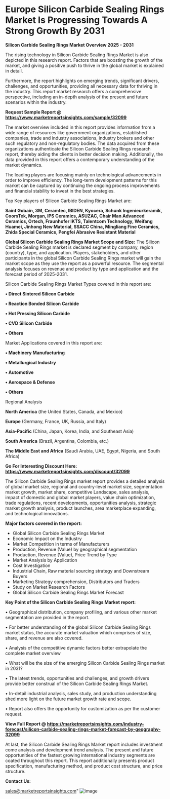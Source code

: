  # Europe Silicon Carbide Sealing Rings Market Is Progressing Towards A Strong Growth By 2031

<Strong> Silicon Carbide Sealing Rings Market Overview 2025 - 2031</strong>

The rising technology in Silicon Carbide Sealing Rings Market is also depicted in this research report. Factors that are boosting the growth of the market, and giving a positive push to thrive in the global market is explained in detail.

Furthermore, the report highlights on emerging trends, significant drivers, challenges, and opportunities, providing all necessary data for thriving in the industry. This report market research offers a comprehensive perspective, including an in-depth analysis of the present and future scenarios within the industry.

<strong>Request Sample Report @ <a href=https://www.marketreportsinsights.com/sample/32099>https://www.marketreportsinsights.com/sample/32099</a></strong>

The market overview included in this report provides information from a wide range of resources like government organizations, established companies, trade and industry associations, industry brokers and other such regulatory and non-regulatory bodies. The data acquired from these organizations authenticate the Silicon Carbide Sealing Rings research report, thereby aiding the clients in better decision making. Additionally, the data provided in this report offers a contemporary understanding of the market dynamics.

The leading players are focusing mainly on technological advancements in order to improve efficiency. The long-term development patterns for this market can be captured by continuing the ongoing process improvements and financial stability to invest in the best strategies.

Top Key players of Silicon Carbide Sealing Rings Market are:

<strong>Saint Gobain, 3M, Ceramtec, IBIDEN, Kyocera, Schunk Ingenieurkeramik, CoorsTek, Morgan, IPS Ceramics, ASUZAC, Chair Man Advanced Ceramics, Ortech, Fraunhofer IKTS, Talentcom Technology, Weifang Huamei, Jinhong New Material, SSACC China, Mingliang Fine Ceramics, Zhida Special Ceramics, Pengfei Abrasive Resistant Material</strong>

<strong><b>Global Silicon Carbide Sealing Rings Market Scope and Size:</b></strong>
The Silicon Carbide Sealing Rings market is declared segment by company, region (country), type, and application. Players, stakeholders, and other participants in the global Silicon Carbide Sealing Rings market will gain the market scope as they use the report as a powerful resource. The segmental analysis focuses on revenue and product by type and application and the forecast period of 2025-2031.

Silicon Carbide Sealing Rings Market Types covered in this report are:

<strong>• Direct Sintered Silicon Carbide

• Reaction Bonded Silicon Carbide

• Hot Pressing Silicon Carbide

• CVD Silicon Carbide

• Others</strong>

Market Applications covered in this report are:

<strong>• Machinery Manufacturing

• Metallurgical Industry

• Automotive

• Aerospace & Defense

• Others</strong> 

Regional Analysis

<strong>North America</strong> (the United States, Canada, and Mexico)

<strong>Europe</strong> (Germany, France, UK, Russia, and Italy)

<strong>Asia-Pacific</strong> (China, Japan, Korea, India, and Southeast Asia)

<strong>South America</strong> (Brazil, Argentina, Colombia, etc.)

<strong>The Middle East and Africa</strong> (Saudi Arabia, UAE, Egypt, Nigeria, and South Africa)

<strong>Go For Interesting Discount Here: <a href=https://www.marketreportsinsights.com/discount/32099>https://www.marketreportsinsights.com/discount/32099</a></strong>

The Silicon Carbide Sealing Rings market report provides a detailed analysis of global market size, regional and country-level market size, segmentation market growth, market share, competitive Landscape, sales analysis, impact of domestic and global market players, value chain optimization, trade regulations, recent developments, opportunities analysis, strategic market growth analysis, product launches, area marketplace expanding, and technological innovations.

<strong><b>Major factors covered in the report:</b></strong>
<ul>
  <li>Global Silicon Carbide Sealing Rings Market </li>
  <li>Economic Impact on the Industry</li>
  <li>Market Competition in terms of Manufacturers</li>
  <li>Production, Revenue (Value) by geographical segmentation</li>
  <li>Production, Revenue (Value), Price Trend by Type</li>
  <li>Market Analysis by Application</li>
  <li>Cost Investigation</li>
  <li>Industrial Chain, Raw material sourcing strategy and Downstream Buyers</li>
  <li>Marketing Strategy comprehension, Distributors and Traders</li>
  <li>Study on Market Research Factors</li>
  <li>Global Silicon Carbide Sealing Rings Market Forecast</li>
</ul>

<strong><b>Key Point of the Silicon Carbide Sealing Rings Market report:</b></strong>

• Geographical distribution, company profiling, and various other market segmentation are provided in the report.

• For better understanding of the global Silicon Carbide Sealing Rings market status, the accurate market valuation which comprises of size, share, and revenue are also covered.

• Analysis of the competitive dynamic factors better extrapolate the complete market overview

• What will be the size of the emerging Silicon Carbide Sealing Rings market in 2031?

• The latest trends, opportunities and challenges, and growth drivers provide better construal of the Silicon Carbide Sealing Rings Market.

• In-detail industrial analysis, sales study, and production understanding shed more light on the future market growth rate and scope.

• Report also offers the opportunity for customization as per the customer request.

<strong><b>View Full Report @ <a href=https://marketreportsinsights.com/industry-forecast/silicon-carbide-sealing-rings-market-forecast-by-geography-32099>https://marketreportsinsights.com/industry-forecast/silicon-carbide-sealing-rings-market-forecast-by-geography-32099</a></b></strong>


At last, the Silicon Carbide Sealing Rings Market report includes investment come analysis and development trend analysis. The present and future opportunities of the fastest growing international industry segments are coated throughout this report. This report additionally presents product specification, manufacturing method, and product cost structure, and price structure.

<strong>Contact Us:</strong>

sales@marketreportsinsights.com"
![image](https://github.com/user-attachments/assets/8ddb0f0e-7ead-4dbe-a669-bf51ab505e5e)
